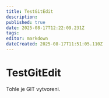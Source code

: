 ```yaml
---
title: TestGitEdit
description: 
published: true
date: 2025-08-17T12:22:09.231Z
tags: 
editor: markdown
dateCreated: 2025-08-17T11:51:05.110Z
---
```


# TestGitEdit
Tohle je GIT vytvoreni.
